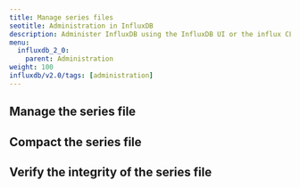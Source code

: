 ```yaml
---
title: Manage series files
seotitle: Administration in InfluxDB
description: Administer InfluxDB using the InfluxDB UI or the influx CLI.
menu:
  influxdb_2_0:
    parent: Administration
weight: 100
influxdb/v2.0/tags: [administration]
---
```


## Manage the series file
## Compact the series file
## Verify the integrity of the series file
